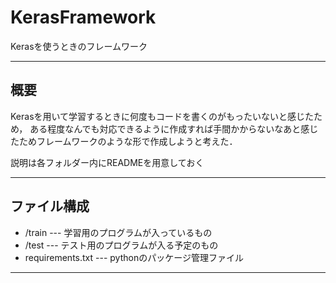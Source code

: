# KerasFramework
 Kerasを使うときのフレームワーク

--------------
## 概要

Kerasを用いて学習するときに何度もコードを書くのがもったいないと感じたため，
ある程度なんでも対応できるように作成すれば手間かからないなあと感じたためフレームワークのような形で作成しようと考えた．

説明は各フォルダー内にREADMEを用意しておく

--------------
## ファイル構成
- /train --- 学習用のプログラムが入っているもの
- /test --- テスト用のプログラムが入る予定のもの
- requirements.txt --- pythonのパッケージ管理ファイル

--------------